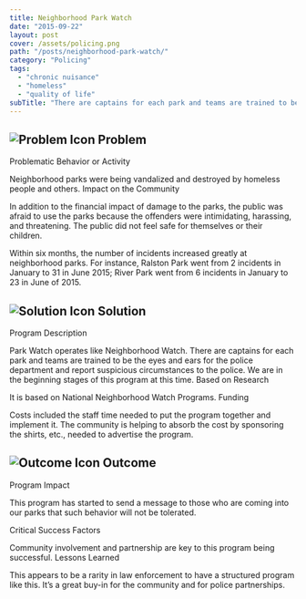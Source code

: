 ```yaml
---
title: Neighborhood Park Watch
date: "2015-09-22"
layout: post
cover: /assets/policing.png
path: "/posts/neighborhood-park-watch/"
category: "Policing"
tags:
  - "chronic nuisance"
  - "homeless"
  - "quality of life"
subTitle: "There are captains for each park and teams are trained to be the eyes and ears for the police department and report suspicious circumstances to the police."
---
```


## ![Problem Icon](https://github.com/google/material-design-icons/raw/master/alert/1x_web/ic_error_outline_black_48dp.png "Problem") Problem

Problematic Behavior or Activity

Neighborhood parks were being vandalized and destroyed by homeless people and others.
Impact on the Community

In addition to the financial impact of damage to the parks, the public was afraid to use the parks because the offenders were intimidating, harassing, and threatening. The public did not feel safe for themselves or their children.

Within six months, the number of incidents increased greatly at neighborhood parks. For instance, Ralston Park went from 2 incidents in January to 31 in June 2015; River Park went from 6 incidents in January to 23 in June of 2015.

## ![Solution Icon](https://github.com/google/material-design-icons/raw/master/action/1x_web/ic_lightbulb_outline_black_48dp.png "Solution") Solution

Program Description

Park Watch operates like Neighborhood Watch. There are captains for each park and teams are trained to be the eyes and ears for the police department and report suspicious circumstances to the police. We are in the beginning stages of this program at this time.
Based on Research

It is based on National Neighborhood Watch Programs.
Funding

Costs included the staff time needed to put the program together and implement it. The community is helping to absorb the cost by sponsoring the shirts, etc., needed to advertise the program.

## ![Outcome Icon](https://github.com/google/material-design-icons/raw/master/action/1x_web/ic_view_list_black_48dp.png "Outcome") Outcome

Program Impact

This program has started to send a message to those who are coming into our parks that such behavior will not be tolerated.

Critical Success Factors

Community involvement and partnership are key to this program being successful.
Lessons Learned

This appears to be a rarity in law enforcement to have a structured program like this. It’s a great buy-in for the community and for police partnerships.
